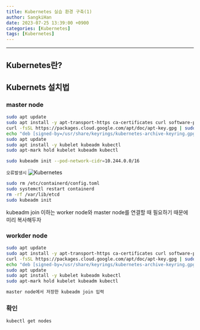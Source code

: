 ```yaml
---
title: Kubernetes 실습 환경 구축(1)
author: SangkiHan
date: 2023-07-25 13:39:00 +0900
categories: [Kubernetes]
tags: [Kubernetes]
---
```

------------

## Kubernetes란?


## Kubernets 설치법

### master node
``` bash
sudo apt update
sudo apt install -y apt-transport-https ca-certificates curl software-properties-common
curl -fsSL https://packages.cloud.google.com/apt/doc/apt-key.gpg | sudo gpg --dearmor -o /usr/share/keyrings/kubernetes-archive-keyring.gpg
echo "deb [signed-by=/usr/share/keyrings/kubernetes-archive-keyring.gpg] https://apt.kubernetes.io/ kubernetes-xenial main" | sudo tee /etc/apt/sources.list.d/kubernetes.list
sudo apt update
sudo apt install -y kubelet kubeadm kubectl
sudo apt-mark hold kubelet kubeadm kubectl
```

``` bash
sudo kubeadm init --pod-network-cidr=10.244.0.0/16
```

```오류발생시```
![Kubernetes](/assets/img/post/2023-07-25-Kubernetes(1)/1.PNG)

``` bash
sudo rm /etc/containerd/config.toml
sudo systemctl restart containerd
rm -rf /var/lib/etcd
sudo kubeadm init
```

kubeadm join 이하는 worker node와 master node를 연결할 때 필요하기 때문에 미리 복사해두자

### workder node
``` bash
sudo apt update
sudo apt install -y apt-transport-https ca-certificates curl software-properties-common
curl -fsSL https://packages.cloud.google.com/apt/doc/apt-key.gpg | sudo gpg --dearmor -o /usr/share/keyrings/kubernetes-archive-keyring.gpg
echo "deb [signed-by=/usr/share/keyrings/kubernetes-archive-keyring.gpg] https://apt.kubernetes.io/ kubernetes-xenial main" | sudo tee /etc/apt/sources.list.d/kubernetes.list
sudo apt update
sudo apt install -y kubelet kubeadm kubectl
sudo apt-mark hold kubelet kubeadm kubectl
```


``` bash
master node에서 저장한 kubeadm join 입력
```

### 확인
``` bash
kubectl get nodes
```